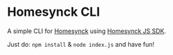 # Homesynck CLI
A simple CLI for [Homesynck](https://github.com/Homesynck/homesynck-server) using [Homesynck JS SDK](https://github.com/Homesynck/homesynck-ts-js-sdk).

Just do: `npm install` & `node index.js` and have fun!